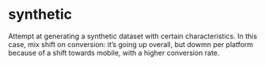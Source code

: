 # synthetic

Attempt at generating a synthetic dataset with certain characteristics. In this case, mix shift on conversion: it’s going up overall, but dowmn per platform because of a shift towards mobile, with a higher conversion rate.
